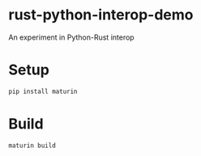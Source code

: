 # rust-python-interop-demo
An experiment in Python-Rust interop

# Setup
```sh
pip install maturin

```

# Build
```sh
maturin build

```
